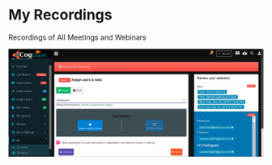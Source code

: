 # My Recordings

Recordings of All Meetings and Webinars

![](../../.gitbook/assets/image%20%28198%29.png)

